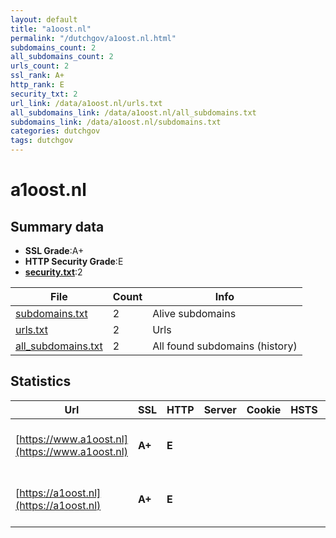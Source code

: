 ```yaml
---
layout: default
title: "a1oost.nl"
permalink: "/dutchgov/a1oost.nl.html"
subdomains_count: 2
all_subdomains_count: 2
urls_count: 2
ssl_rank: A+
http_rank: E
security_txt: 2
url_link: /data/a1oost.nl/urls.txt
all_subdomains_link: /data/a1oost.nl/all_subdomains.txt
subdomains_link: /data/a1oost.nl/subdomains.txt
categories: dutchgov
tags: dutchgov
---
```



# a1oost.nl
## Summary data


 - **SSL Grade**:A+
 - **HTTP Security Grade**:E
 - **[security.txt](https://www.digitaleoverheid.nl/nieuws/standaard-security-txt-nu-verplicht-voor-overheid/)**:2


| File       | Count | Info |
|------------|-------|------|
|[subdomains.txt](/DutchGovScope/data/a1oost.nl/subdomains.txt)|2|Alive subdomains|
|[urls.txt](/DutchGovScope/data/a1oost.nl/urls.txt)|2|Urls|
|[all_subdomains.txt](/DutchGovScope/data/a1oost.nl/all_subdomains.txt)|2|All found subdomains (history)|


## Statistics


| Url | SSL | HTTP | Server | Cookie | HSTS | CORS | CTO | CSP | XFO | XXP | RP |FP| Tech |Title |
|--------|-------|-------|------|------|------|------|------|------|------|------|------|------|------|------|
|[https://www.a1oost.nl](https://www.a1oost.nl)| **A+**| **E**|| | | | | | | | :white_check_mark: | |HSTS Microsoft ASP.NET YouTube|Object moved|
|[https://a1oost.nl](https://a1oost.nl)| **A+**| **E**|| | | | | | | | :white_check_mark: | |HSTS Microsoft ASP.NET YouTube|Object moved|

